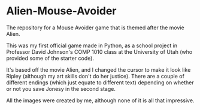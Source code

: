 # Alien-Mouse-Avoider
The repository for a Mouse Avoider game that is themed after the movie Alien.

This was my first official game made in Python, as a school project in Professor David Johnson's COMP 1010 class at the University of Utah (who provided some of the starter code).

It's based off the movie Alien, and I changed the cursor to make it look like Ripley (although my art skills don't do her justice). There are a couple of different endings (which just equate to different text) depending on whether or not you save Jonesy in the second stage.

All the images were created by me, although none of it is all that impressive.
